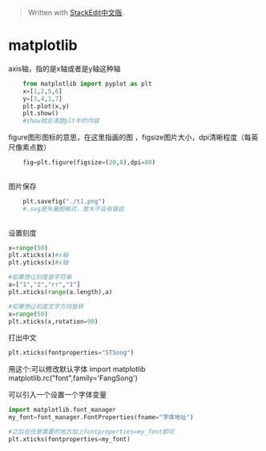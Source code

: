 > Written with [StackEdit中文版](https://stackedit.cn/).

# matplotlib

axis轴，指的是x轴或者是y轴这种轴

```python
	from matplotlib import pyplot as plt
	x=[1,2,5,6]
	y=[3,4,1,7]
	plt.plot(x,y)
	plt.show()
	#show就会清楚plt中的内容
```  
figure图形图标的意思，在这里指画的图 ，figsize图片大小，dpi清晰程度（每英尺像素点数）
```python
	fig=plt.figure(figsize=(20,8),dpi=80)
	
```  
图片保存
```python
	plt.savefig("./t1.png")
	#.svg是矢量图格式，放大不会有锯齿
	
```  
设置刻度
```python
x=range(50)
plt.xticks(x)#x轴
plt.yticks(x)#x轴
```
```python
#如果想让刻度是字符串
a=["1","2","rr","1"]
plt.xticks(range(a.length),a)
```
```python
#如果想让刻度文字方向旋转
x=range(50)
plt.xticks(x,rotation=90)
```

打出中文
```python    
plt.xticks(fontproperties="STSong")

```


用这个:可以修改默认字体
import matplotlib matplotlib.rc("font",family='FangSong')

可以引入一个设置一个字体变量
```python
import matplotlib.font_manager
my_font=font_manager.FontProperties(fname="字体地址")

#之后在任意需要的地方加上fontproperties=my_font即可
plt.xticks(fontproperties=my_font)
```
<!--stackedit_data:
eyJoaXN0b3J5IjpbLTE1NzA0NzQ3ODEsLTIwMDE1MDIwNjYsLT
E3NDY0ODU0OTQsLTM4MjA4NTg1MSwtNTA3NjQ4Mjk5LDE0MzU3
NjEyLDY4MDM4MDMxMiwxNjc3MDc1NjQzLC0yMTMzNTUyNTMwLD
YyMDk4NTQwMCw1NzgyOTA0OSwtMTg4NDkwMTQxNCw1NzgyOTA0
OV19
-->